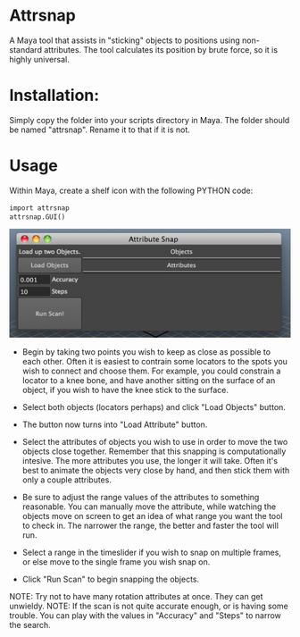 # Attrsnap

A Maya tool that assists in "sticking" objects to positions using non-standard attributes.
The tool calculates its position by brute force, so it is highly universal.

# Installation:

Simply copy the folder into your scripts directory in Maya. The folder should be named "attrsnap". Rename it to that if it is not.

# Usage

Within Maya, create a shelf icon with the following PYTHON code:

	import attrsnap
	attrsnap.GUI()

![Screenshot](screen.jpg)

* Begin by taking two points you wish to keep as close as possible to each other. Often it is easiest to contrain some locators to the spots you wish to connect and choose them. For example, you could constrain a locator to a knee bone, and have another sitting on the surface of an object, if you wish to have the knee stick to the surface.

* Select both objects (locators perhaps) and click "Load Objects" button.

* The button now turns into "Load Attribute" button.

* Select the attributes of objects you wish to use in order to move the two objects close together. Remember that this snapping is computationally intesive. The more attributes you use, the longer it will take. Often it's best to animate the objects very close by hand, and then stick them with only a couple attributes.

* Be sure to adjust the range values of the attributes to something reasonable. You can manually move the attribute, while watching the objects move on screen to get an idea of what range you want the tool to check in. The narrower the range, the better and faster the tool will run.

* Select a range in the timeslider if you wish to snap on multiple frames, or else move to the single frame you wish snap on.

* Click "Run Scan" to begin snapping the objects.

NOTE: Try not to have many rotation attributes at once. They can get unwieldy.
NOTE: If the scan is not quite accurate enough, or is having some trouble. You can play with the values in "Accuracy" and "Steps" to narrow the search.


